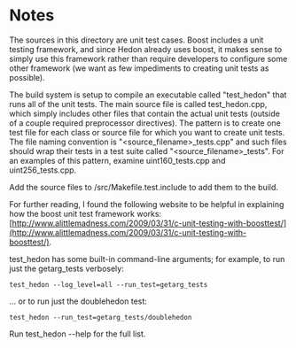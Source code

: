 # Notes
The sources in this directory are unit test cases.  Boost includes a
unit testing framework, and since Hedon already uses boost, it makes
sense to simply use this framework rather than require developers to
configure some other framework (we want as few impediments to creating
unit tests as possible).

The build system is setup to compile an executable called "test_hedon"
that runs all of the unit tests.  The main source file is called
test_hedon.cpp, which simply includes other files that contain the
actual unit tests (outside of a couple required preprocessor
directives).  The pattern is to create one test file for each class or
source file for which you want to create unit tests.  The file naming
convention is "<source_filename>_tests.cpp" and such files should wrap
their tests in a test suite called "<source_filename>_tests".  For an
examples of this pattern, examine uint160_tests.cpp and
uint256_tests.cpp.

Add the source files to /src/Makefile.test.include to add them to the build.

For further reading, I found the following website to be helpful in
explaining how the boost unit test framework works:
[http://www.alittlemadness.com/2009/03/31/c-unit-testing-with-boosttest/](http://www.alittlemadness.com/2009/03/31/c-unit-testing-with-boosttest/).

test_hedon has some built-in command-line arguments; for
example, to run just the getarg_tests verbosely:

    test_hedon --log_level=all --run_test=getarg_tests

... or to run just the doublehedon test:

    test_hedon --run_test=getarg_tests/doublehedon

Run  test_hedon --help   for the full list.

